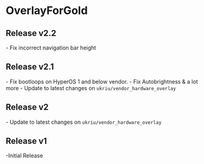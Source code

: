 # OverlayForGold

## Release v2.2
\- Fix incorrect navigation bar height

## Release v2.1
\- Fix bootloops on HyperOS 1 and below vendor.
\- Fix Autobrightness & a lot more
\- Update to latest changes on `ukriu/vendor_hardware_overlay`

## Release v2
\- Update to latest changes on `ukriu/vendor_hardware_overlay`

## Release v1
\-Initial Release
